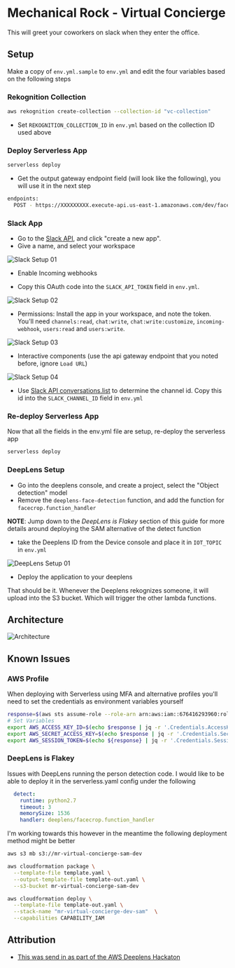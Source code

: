 # Mechanical Rock - Virtual Concierge

This will greet your coworkers on slack when they enter the office.

## Setup

Make a copy of `env.yml.sample` to `env.yml` and edit the four variables based on the following steps

### Rekognition Collection

```bash
aws rekognition create-collection --collection-id "vc-collection"
```

- Set `REKOGNITION_COLLECTION_ID` in `env.yml` based on the collection ID used above

### Deploy Serverless App

```bash
serverless deploy
```

- Get the output gateway endpoint field (will look like the following), you will use it in the next step

```bash
endpoints:
  POST - https://XXXXXXXXX.execute-api.us-east-1.amazonaws.com/dev/faces/train
```

### Slack App

- Go to the [Slack API](https://api.slack.com/apps), and click "create a new app".
- Give a name, and select your workspace

![Slack Setup 01](img/slack-app-setup-01.png)

- Enable Incoming webhooks

- Copy this OAuth code into the `SLACK_API_TOKEN` field in `env.yml`.

![Slack Setup 02](img/slack-app-setup-02.png)


- Permissions: Install the app in your workspace, and note the token. You'll need `channels:read`, `chat:write`, `chat:write:customize`, `incoming-webhook`, `users:read` and `users:write`.

![Slack Setup 03](img/slack-app-setup-03.png)

- Interactive components (use the api gateway endpoint that you noted before, ignore `Load URL`)

![Slack Setup 04](img/slack-app-setup-04.png)

- Use [Slack API conversations.list](https://https://api.slack.com/methods/conversations.list) to determine the channel id. Copy this id into the `SLACK_CHANNEL_ID` field in `env.yml`


### Re-deploy Serverless App

Now that all the fields in the env.yml file are setup, re-deploy the serverless app

```bash
serverless deploy
```

### DeepLens Setup

- Go into the deeplens console, and create a project, select the "Object detection" model
- Remove the `deeplens-face-detection` function, and add the function for `facecrop.function_handler`

**NOTE**: Jump down to the _DeepLens is Flakey_ section of this guide for more details around deploying the SAM alternative of the detect function

- take the Deeplens ID from the Device console and place it in `IOT_TOPIC` in `env.yml`

![DeepLens Setup 01](img/deeplens-setup-01.png)

- Deploy the application to your deeplens

That should be it. Whenever the Deeplens rekognizes someone, it will upload into the S3 bucket. Which will trigger the other lambda functions.

## Architecture

![Architecture](img/architecture.png)

## Known Issues

### AWS Profile

When deploying with Serverless using MFA and alternative profiles you'll need to set the credentials as environment variables yourself

```bash
response=$(aws sts assume-role --role-arn arn:aws:iam::676416293960:role/DevOpsRole --role-session-name "Serverless" --profile mr-sandbox-vc)
# Set Variables
export AWS_ACCESS_KEY_ID=$(echo $response | jq -r '.Credentials.AccessKeyId')
export AWS_SECRET_ACCESS_KEY=$(echo $response | jq -r '.Credentials.SecretAccessKey')
export AWS_SESSION_TOKEN=$(echo ${response} | jq -r '.Credentials.SessionToken')
```

### DeepLens is Flakey

Issues with DeepLens running the person detection code. I would like to be able to deploy it in the serverless.yaml config under the following

```yaml
  detect:
    runtime: python2.7
    timeout: 3
    memorySize: 1536
    handler: deeplens/facecrop.function_handler
```

I'm working towards this however in the meantime the following deployment method might be better

```bash
aws s3 mb s3://mr-virtual-concierge-sam-dev

aws cloudformation package \
  --template-file template.yaml \
  --output-template-file template-out.yaml \
  --s3-bucket mr-virtual-concierge-sam-dev

aws cloudformation deploy \
  --template-file template-out.yaml \
  --stack-name "mr-virtual-concierge-dev-sam"  \
  --capabilities CAPABILITY_IAM
```

## Attribution

- [This was send in as part of the AWS Deeplens Hackaton](https://devpost.com/software/doorman-a1oh0e)
